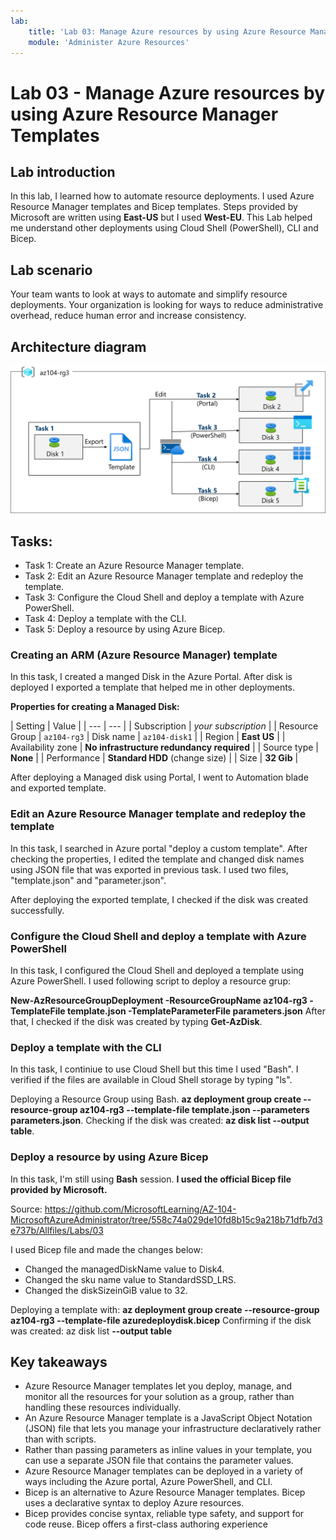 ```yaml
---
lab:
    title: 'Lab 03: Manage Azure resources by using Azure Resource Manager Templates'
    module: 'Administer Azure Resources'
---
```


# Lab 03 - Manage Azure resources by using Azure Resource Manager Templates

## Lab introduction

In this lab, I learned how to automate resource deployments. I used Azure Resource Manager templates and Bicep templates.
Steps provided by Microsoft are written using **East-US** but I used **West-EU**. 
This Lab helped me understand other deployments using Cloud Shell (PowerShell), CLI and Bicep.

## Lab scenario

Your team wants to look at ways to automate and simplify resource deployments. Your organization is looking for ways to reduce administrative overhead, 
reduce human error and increase consistency. 

## Architecture diagram
![Diagram of the lab 03 architecture.](../AdminLabs/Media/az104-lab03-architecture.png)

## Tasks:

+ Task 1: Create an Azure Resource Manager template.
+ Task 2: Edit an Azure Resource Manager template and redeploy the template.
+ Task 3: Configure the Cloud Shell and deploy a template with Azure PowerShell.
+ Task 4: Deploy a template with the CLI.
+ Task 5: Deploy a resource by using Azure Bicep.
   
### Creating an ARM (Azure Resource Manager) template

In this task, I created a manged Disk in the Azure Portal. After disk is deployed I exported a template that helped me in other deployments.

**Properties for creating a Managed Disk:** 

| Setting | Value |
    | --- | --- |
    | Subscription | *your subscription* | 
    | Resource Group | `az104-rg3` 
    | Disk name | `az104-disk1` | 
    | Region | **East US** |
    | Availability zone | **No infrastructure redundancy required** | 
    | Source type | **None** |
    | Performance | **Standard HDD** (change size) |
    | Size | **32 Gib** | 

After deploying a Managed disk using Portal, I went to Automation blade and exported template.

### Edit an Azure Resource Manager template and redeploy the template

In this task, I searched in Azure portal "deploy a custom template". After checking the properties, I edited
the template and changed disk names using JSON file that was exported in previous task.
I used two files, "template.json" and "parameter.json".

After deploying the exported template, I checked if the disk was created successfully.

### Configure the Cloud Shell and deploy a template with Azure PowerShell

In this task, I configured the Cloud Shell and deployed a template using Azure PowerShell.
I used following script to deploy a resource grup:

**New-AzResourceGroupDeployment -ResourceGroupName az104-rg3 -TemplateFile template.json -TemplateParameterFile parameters.json**
After that, I checked if the disk was created by typing **Get-AzDisk**.

    
### Deploy a template with the CLI

In this task, I continiue to use Cloud Shell but this time I used "Bash".
I verified if the files are available in Cloud Shell storage by typing "ls".

Deploying a Resource Group using Bash.
**az deployment group create --resource-group az104-rg3 --template-file template.json --parameters parameters.json**.
Checking if the disk was created: **az disk list --output table**.

### Deploy a resource by using Azure Bicep

In this task, I'm still using **Bash** session.
**I used the official Bicep file provided by Microsoft.**

Source: https://github.com/MicrosoftLearning/AZ-104-MicrosoftAzureAdministrator/tree/558c74a029de10fd8b15c9a218b71dfb7d3e737b/Allfiles/Labs/03

I used Bicep file and made the changes below:

+ Changed the managedDiskName value to Disk4.
+ Changed the sku name value to StandardSSD_LRS.
+ Changed the diskSizeinGiB value to 32.

Deploying a template with: **az deployment group create --resource-group az104-rg3 --template-file azuredeploydisk.bicep**
Confirming if the disk was created: az disk list **--output table**

## Key takeaways

+ Azure Resource Manager templates let you deploy, manage, and monitor all the resources for your solution as a group, rather than handling these resources individually.
+ An Azure Resource Manager template is a JavaScript Object Notation (JSON) file that lets you manage your infrastructure declaratively rather than with scripts.
+ Rather than passing parameters as inline values in your template, you can use a separate JSON file that contains the parameter values.
+ Azure Resource Manager templates can be deployed in a variety of ways including the Azure portal, Azure PowerShell, and CLI.
+ Bicep is an alternative to Azure Resource Manager templates. Bicep uses a declarative syntax to deploy Azure resources.
+ Bicep provides concise syntax, reliable type safety, and support for code reuse. Bicep offers a first-class authoring experience 
